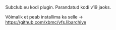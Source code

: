 Subclub.eu kodi plugin. Parandatud kodi v19 jaoks.

Võimalik et peab installima ka selle -> https://github.com/xbmc/vfs.libarchive